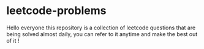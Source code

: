 # leetcode-problems
Hello everyone this repository is a collection of leetcode questions that are being solved almost daily, you can refer to it anytime and make the best out of it ! 
